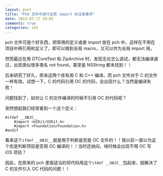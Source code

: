 ```yaml
---
layout: post
title: "PCH 文件中进行全局 import 的注意事项"
date: 2013-07-17 19:05
comments: true
categories: iOS
---
```

pch 文件可是个好东西，把常用的定义或者 import 放在 pch 中，这样在不用在项目中再引用和定义了，即可以做到全局 macro，又可以作为全局 import 用。

然而最近在用 DTCoreText 和 ZipArchive 时，发现无论怎么调试，都无法编译通过，出现类似很多类名 not found，甚至是 NSString 都未找到！！

后来研究了好久，原来这两个库有用 C 和 C++ 编译。而 pch 文件对于 C 的文件一样有效。试想一下，C 的代码引用 OC 的代码，会出现什么？当然是编译失败！

问题找到了，如何让 C 的文件编译的时候不引用 OC 的代码呢？

突然想起我们经常看到一个这个定义：

```
#ifdef __OBJC__
    #import <UIKit/UIKit.h>
    #import <Foundation/Foundation.h>
#endif
```

看来这个`ifdef __OBJC__`就是用于判断是否是 OC 文件的！！我以前一直以为这个宏是判断项目是否用 OC 编译的！！当时还纳闷，啥时候会出现不用 OC 写 iOS 项目？

因此，在原来的 pch 里面适当的将代码用这个`ifdef __OBJC__`包起来，就解决了 C 的文件引入 OC 代码的问题！！